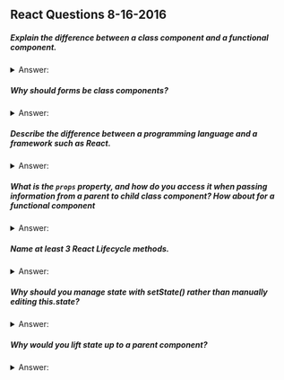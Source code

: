 ## React Questions 8-16-2016

##### Explain the difference between a class component and a functional component.
<details>
  <summary>Answer:</summary>
  class components maintain state and must have a render function.
</details>



##### Why should forms be class components?
<details>
  <summary>Answer:</summary>
  Form elements naturally keep some internal state (i.e. input fields in the form).
</details>


##### Describe the difference between a programming language and a framework such as React.
<details>
  <summary>Answer:</summary>
  A programming language is the dialect in which code is written, requiring the specific use and placement of 
  characters and keywords. A framework like React is a collection of libraries and methods, written in a particular 
  language (Javascript in this case) and is used with that language to provide extra functionality.
</details>



##### What is the `props` property, and how do you access it when passing information from a parent to child class component? How about for a functional component
<details>
  <summary>Answer:</summary>
  The props property are the inputs passed down from a parent to a child component - they can be of any data type. 
  Class component: `this.props.property`
  functuonal component: destructure in function`({property1, property2})` declaration, or `props.propery`
</details>


##### Name at least 3 React Lifecycle methods.
<details>
  <summary>Answer:</summary>
  componentWillMount, render, componentDidMount
</details>



##### Why should you manage state with setState() rather than manually editing this.state?
<details>
  <summary>Answer:</summary>
  setState() re-renders its component (unless shouldComponentUpdate() returns false)
</details>


##### Why would you lift state up to a parent component?

<details>
  <summary>Answer:</summary>
  When several components require (and change with) the same changing data.
</details>
